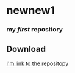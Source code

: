 # newnew1
### my **_first_** repository
## Download
[I'm link to the repositopy](https://github.com/TsysAnastasiia/newnew1.git)
